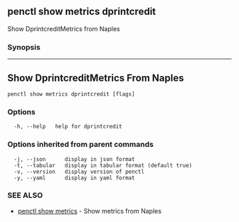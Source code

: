 ## penctl show metrics dprintcredit

Show DprintcreditMetrics from Naples

### Synopsis



---------------------------------
 Show DprintcreditMetrics From Naples 
---------------------------------


```
penctl show metrics dprintcredit [flags]
```

### Options

```
  -h, --help   help for dprintcredit
```

### Options inherited from parent commands

```
  -j, --json      display in json format
  -t, --tabular   display in tabular format (default true)
  -v, --version   display version of penctl
  -y, --yaml      display in yaml format
```

### SEE ALSO
* [penctl show metrics](penctl_show_metrics.md)	 - Show metrics from Naples

